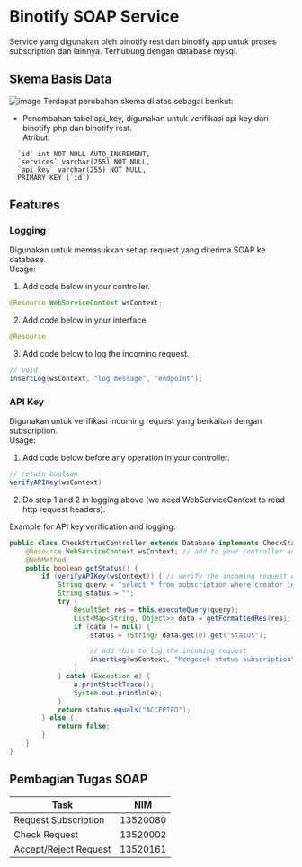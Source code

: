 # Binotify SOAP Service
Service yang digunakan oleh binotify rest dan binotify app untuk proses subscription dan lainnya. Terhubung dengan database mysql.
## Skema Basis Data
![image](https://user-images.githubusercontent.com/71055612/205102275-7b281994-1dc4-4310-9481-3d1f4e531452.png)
Terdapat perubahan skema di atas sebagai berikut:
- Penambahan tabel api_key, digunakan untuk verifikasi api key dari binotify php dan binotify rest.  
Atribut:
```
  `id` int NOT NULL AUTO_INCREMENT,
  `services` varchar(255) NOT NULL,
  `api_key` varchar(255) NOT NULL,
  PRIMARY KEY (`id`)
```
## Features
### Logging
Digunakan untuk memasukkan setiap request yang diterima SOAP ke database.  
Usage:
1. Add code below in your controller.
```java
@Resource WebServiceContext wsContext;
```
2. Add code below in your interface.
```java
@Resource
```
3. Add code below to log the incoming request.
```java
// void
insertLog(wsContext, "log message", "endpoint");
```

### API Key
Digunakan untuk verifikasi incoming request yang berkaitan dengan subscription.  
Usage:
1. Add code below before any operation in your controller.
```java
// return boolean
verifyAPIKey(wsContext)
```
2. Do step 1 and 2 in logging above (we need WebServiceContext to read http request headers).

Example for API key verification and logging:
```java
public class CheckStatusController extends Database implements CheckStatusInterface {
    @Resource WebServiceContext wsContext; // add to your controller and interface
    @WebMethod
    public boolean getStatus() {
        if (verifyAPIKey(wsContext)) { // verify the incoming request API key
            String query = "select * from subscription where creator_id = " + creator_id + " and subscriber_id = " + subscriber_id;
            String status = "";
            try {
                ResultSet res = this.executeQuery(query);
                List<Map<String, Object>> data = getFormattedRes(res);
                if (data != null) {
                    status = (String) data.get(0).get("status");

                    // add this to log the incoming request
                    insertLog(wsContext, "Mengecek status subscription", "/subscription-status");
                }
            } catch (Exception e) {
                e.printStackTrace();
                System.out.println(e);
            }
            return status.equals("ACCEPTED");
        } else {
            return false;
        }
    }
}
```

## Pembagian Tugas SOAP
| Task        | NIM           |
| ------------- |-------------|
|Request Subscription | 13520080 |
|Check Request | 13520002 |
|Accept/Reject Request | 13520161 |
